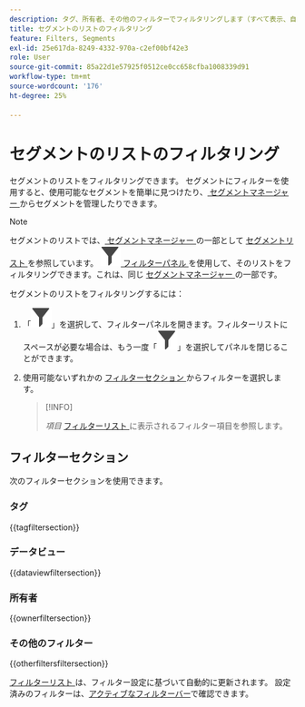 ```yaml
---
description: タグ、所有者、その他のフィルターでフィルタリングします（すべて表示、自分が所有、自分と共有、お気に入りおよび承認済み）。
title: セグメントのリストのフィルタリング
feature: Filters, Segments
exl-id: 25e617da-8249-4332-970a-c2ef00bf42e3
role: User
source-git-commit: 85a22d1e57925f0512ce0cc658cfba1008339d91
workflow-type: tm+mt
source-wordcount: '176'
ht-degree: 25%

---
```


# セグメントのリストのフィルタリング

セグメントのリストをフィルタリングできます。 セグメントにフィルターを使用すると、使用可能なセグメントを簡単に見つけたり、[ セグメントマネージャー ](manage-filters.md) からセグメントを管理したりできます。

>[!NOTE]
>
>セグメントのリストでは、[ セグメントマネージャー ](manage-filters.md#filters-list) の一部として [ セグメントリスト ](manage-filters.md) を参照しています。 ![ フィルター ](/help/assets/icons/Filter.svg)[ フィルターパネル ](manage-filters.md#filter-panel) を使用して、そのリストをフィルタリングできます。これは、同じ [ セグメントマネージャー ](manage-filters.md) の一部です。
>


セグメントのリストをフィルタリングするには：

1. 「![フィルター](/help/assets/icons/Filter.svg)」を選択して、フィルターパネルを開きます。フィルターリストにスペースが必要な場合は、もう一度「![フィルター](/help/assets/icons/Filter.svg)」を選択してパネルを閉じることができます。
1. 使用可能ないずれかの [ フィルターセクション ](#filter-sections) からフィルターを選択します。

   >[!INFO]
   >
   >*項目* [ フィルターリスト ](manage-filters.md#filters-list) に表示されるフィルター項目を参照します。
   > 

## フィルターセクション

次のフィルターセクションを使用できます。

### タグ

{{tagfiltersection}}

### データビュー

{{dataviewfiltersection}}

### 所有者

{{ownerfiltersection}}


### その他のフィルター

{{otherfiltersfiltersection}}


[ フィルターリスト ](manage-filters.md#filters-list) は、フィルター設定に基づいて自動的に更新されます。 設定済みのフィルターは、[アクティブなフィルターバー](manage-filters.md#active-filter-bar)で確認できます。
